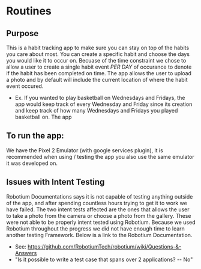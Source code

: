 # Routines


## Purpose 
This is a habit tracking app to make sure you can stay on top of the habits you care about most. You can create a specific habit and choose the days you would like it to occur on. Becuase of the time constraint we chose to allow a user to create a single habit event *PER DAY* of occurance to denote if the habit has been completed on time. The app allows the user to upload a photo and by default will include the current location of where the habit event occured. 
* Ex. If you wanted to play basketball on Wednesdays and Fridays, the app would keep track of every Wednesday and Friday since its creation and keep track of how many Wednesdays and Fridays you played basketball on. 
The app 
## To run the app:
We have the Pixel 2 Emulator (with google services plugin), it is recommended when using / testing the app you also use the same emulator it was developed on.

## Issues with Intent Testing 
Robotium Documentations says it is not capable of testing anything outside of the app, and after spending countless hours trying to get it to work we have failed. The two intent tests affected are the ones that allows the user to take a photo from the camera or choose a photo from the gallery. These were not able to be properly intent tested using Robotium. Because we used Robotium throughout the progress we did not have enough time to learn another testing Framework. Below is a link to the Robotium Documentation. 
* See: https://github.com/RobotiumTech/robotium/wiki/Questions-&-Answers
* "Is it possible to write a test case that spans over 2 applications? -- No"
